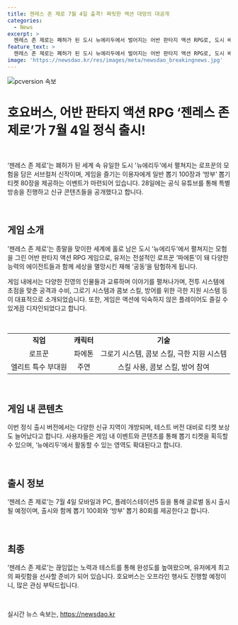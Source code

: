 ```yaml
---
title: 젠레스 존 제로 7월 4일 출격! 짜릿한 액션 대망의 대공개
categories:
  - News
excerpt: >
  젠레스 존 제로는 폐허가 된 도시 뉴에리두에서 벌어지는 어반 판타지 액션 RPG로, 도시 배경과 상호작용, 역동적 액션, 다채로운 에이전트가 특징이다. 게임 출시 전 이벤트로 일반 뽑기 100장과 방부 뽑기 티켓 80장을 제공한다. 게임은 과장되지 않은 액션과 특수 효과, 리듬감 있는 전투 시스템, 다양한 진영의 캐릭터, 확장된 영역 등을 제공하며 7월 4일 모바일, PC, 플레이스테이션5 등에서 동시 출시된다. 또한 출시와 함께 무료 뽑기 티켓과 오프라인 행사를 앞두고 있다.
feature_text: >
  젠레스 존 제로는 폐허가 된 도시 뉴에리두에서 벌어지는 어반 판타지 액션 RPG로, 도시 배경과 상호작용, 역동적 액션, 다채로운 에이전트가 특징이다. 게임 출시 전 이벤트로 일반 뽑기 100장과 방부 뽑기 티켓 80장을 제공한다. 게임은 과장되지 않은 액션과 특수 효과, 리듬감 있는 전투 시스템, 다양한 진영의 캐릭터, 확장된 영역 등을 제공하며 7월 4일 모바일, PC, 플레이스테이션5 등에서 동시 출시된다. 또한 출시와 함께 무료 뽑기 티켓과 오프라인 행사를 앞두고 있다.
image: 'https://newsdao.kr/res/images/meta/newsdao_breakingnews.jpg'
---
```


<p><img src="https://newsdao.kr/res/images/meta/newsdao_breakingnews.jpg" alt="pcversion 속보" /></p>

<h1>호요버스, 어반 판타지 액션 RPG ‘젠레스 존 제로’가 7월 4일 정식 출시!</h1>

<p data-ke-size="size16">&nbsp;</p>

<p>‘젠레스 존 제로’는 폐허가 된 세계 속 유일한 도시 '뉴에리두'에서 펼쳐지는 로프꾼의 모험을 담은 서브컬처 신작이며, 게임을 즐기는 이용자에게 일반 뽑기 100장과 ‘방부’ 뽑기 티켓 80장을 제공하는 이벤트가 마련되어 있습니다. 28일에는 공식 유튜브를 통해 특별 방송을 진행하고 신규 콘텐츠들을 공개했다고 합니다.</p>

<p data-ke-size="size16">&nbsp;</p>

<h2 data-ke-size="size26">게임 소개</h2>

<p>‘젠레스 존 제로’는 종말을 맞이한 세계에 홀로 남은 도시 ‘뉴에리두’에서 펼쳐지는 모험을 그린 어반 판타지 액션 RPG 게임으로, 유저는 전설적인 로프꾼 ‘파에톤’이 돼 다양한 능력의 에이전트들과 함께 세상을 멸망시킨 재해 ‘공동’을 탐험하게 됩니다.</p>

<p data-ke-size="size16">게임 내에서는 다양한 진영의 인물들과 교류하며 이야기를 펼쳐나가며, 전투 시스템에 초점을 맞춘 공격과 수비, 그로기 시스템과 콤보 스킬, 방어를 위한 극한 지원 시스템 등이 대표적으로 소개되었습니다. 또한, 게임은 액션에 익숙하지 않은 플레이어도 즐길 수 있게끔 디자인되었다고 합니다.</p>

<p data-ke-size="size16">&nbsp;</p>

<table>
    <tr>
         <td style="text-align: center; height: 17px;"><b>직업</b></td>
         <td style="text-align: center; height: 17px;"><b>캐릭터</b></td>
         <td style="text-align: center; height: 17px;"><b>기술</b></td>
    </tr>
    <tr>
         <td style="text-align: center; height: 17px;">로프꾼</td>
         <td style="text-align: center; height: 17px;">파에톤</td>
         <td style="text-align: center; height: 17px;">그로기 시스템, 콤보 스킬, 극한 지원 시스템</td>
    </tr>
    <tr>
         <td style="text-align: center; height: 17px;">엘리트 특수 부대원</td>
         <td style="text-align: center; height: 17px;">주연</td>
         <td style="text-align: center; height: 17px;">스킬 사용, 콤보 스킬, 방어 참여</td>
    </tr>
</table>

<p data-ke-size="size16">&nbsp;</p>

<h2 data-ke-size="size26">게임 내 콘텐츠</h2>

<p>이번 정식 출시 버전에서는 다양한 신규 지역이 개방되며, 테스트 버전 대비로 티켓 보상도 늘어났다고 합니다. 사용자들은 게임 내 이벤트와 콘텐츠를 통해 뽑기 티켓을 획득할 수 있으며, ‘뉴에리두’에서 활동할 수 있는 영역도 확대된다고 합니다.</p>

<p data-ke-size="size16">&nbsp;</p>

<h2 data-ke-size="size26">출시 정보</h2>

<p>‘젠레스 존 제로’는 7월 4일 모바일과 PC, 플레이스테이션5 등을 통해 글로벌 동시 출시될 예정이며, 출시와 함께 뽑기 100회와 ‘방부’ 뽑기 80회를 제공한다고 합니다.</p>

<p data-ke-size="size16">&nbsp;</p>

<h2 data-ke-size="size26">최종</h2>

<p>‘젠레스 존 제로’는 끊임없는 노력과 테스트를 통해 완성도를 높여왔으며, 유저에게 최고의 짜릿함을 선사할 준비가 되어 있습니다. 호요버스는 오프라인 행사도 진행할 예정이니, 많은 관심 부탁드립니다.</p>

<p data-ke-size="size16">&nbsp;</p>
실시간 뉴스 속보는, <a href="https://newsdao.kr" rel="dofollow">https://newsdao.kr</a>


